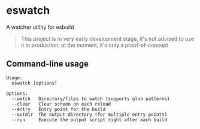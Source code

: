 # eswatch

A watcher utility for esbuild

> This project is in very early development stage, it's not advised to use it in production, at the moment, it's only a proof-of-concept

## Command-line usage

```
Usage:
  eswatch [options]

Options:
  --watch   Directory/files to watch (supports glob patterns)
  --clear   Clear screen on each reload
  --entry   Entry point for the build
  --outdir  The output directory (for multiple entry points)
  --run     Execute the output script right after each build
```
